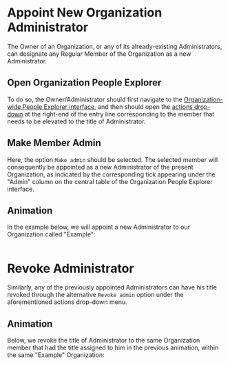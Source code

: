 # Appoint New Organization Administrator

The Owner of an Organization, or any of its already-existing Administrators, can designate any Regular Member of the Organization as a new Administrator. 

## Open Organization People Explorer

To do so, the Owner/Administrator should first navigate to the [Organization-wide People Explorer interface](../../ui/people-explorer.md), and then should open the [actions drop-down](/entities-general/ui/explorer.md) at the right-end of the entry line corresponding to the member that needs to be elevated to the title of Administrator. 

## Make Member Admin

Here, the option `Make admin` <i class="zmdi zmdi-chevron-up zmdi-hc-border"></i> should be selected. The selected member will consequently be appointed as a new Administrator of the present Organization, as indicated by the corresponding tick appearing under the "Admin" column on the central table of the Organization People Explorer interface.

## Animation

In the example below, we will appoint a new Administrator to our Organization called "Example":

<img data-gifffer="/images/organization-add-admin.gif">


# Revoke Administrator

Similarly, any of the previously appointed Administrators can have his title revoked through the alternative `Revoke admin` <i class="zmdi zmdi-chevron-down zmdi-hc-border"></i> option under the aforementioned actions drop-down menu.

## Animation

Below, we revoke the title of Administrator to the same Organization member that had the title assigned to him in the previous animation, within the same "Example" Organization:

<img data-gifffer="/images/organization-revoke-admin.gif">

